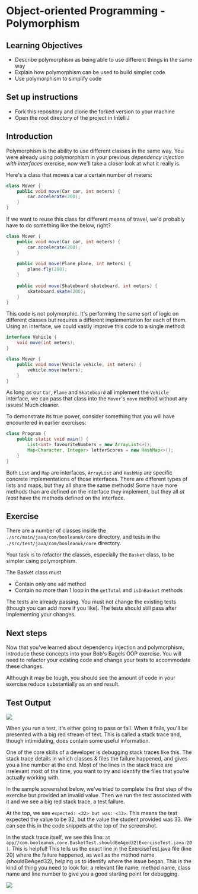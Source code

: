 # Object-oriented Programming - Polymorphism

## Learning Objectives
- Describe polymorphism as being able to use different things in the same way
- Explain how polymorphism can be used to build simpler code
- Use polymorphism to simplify code

## Set up instructions
- Fork this repository and clone the forked version to your machine
- Open the root directory of the project in IntelliJ

## Introduction

Polymorphism is the ability to use different classes in the same way. You were already using polymorphism in your previous *dependency injection with interfaces* exercise, now we'll take a closer look at what it really is.

Here's a class that moves a car a certain number of meters:

```java
class Mover {
    public void move(Car car, int meters) {
        car.accelerate(200);
    }
}
```

If we want to reuse this class for different means of travel, we'd probably have to do something like the below, right?

```java
class Mover {
    public void move(Car car, int meters) {
        car.accelerate(200);
    }
    
    public void move(Plane plane, int meters) {
        plane.fly(200);
    }
    
    public void move(Skateboard skateboard, int meters) {
        skateboard.skate(200);
    }
}
```

This code is not polymorphic. It's performing the same sort of logic on different classes but requires a different implementation for each of them. Using an interface, we could vastly improve this code to a single method:

```java
interface Vehicle {
    void move(int meters);
}

class Mover {
    public void move(Vehicle vehicle, int meters) {
        vehicle.move(meters);
    }
}
```

As long as our `Car`, `Plane` and `Skateboard` all implement the `Vehicle` interface, we can pass that class into the `Mover`'s `move` method without any issues! Much cleaner.

To demonstrate its true power, consider something that you will have encountered in earlier exercises:

```java
class Program {
    public static void main() {
        List<int> favouriteNumbers = new ArrayList<>();
        Map<Character, Integer> letterScores = new HashMap<>();
    }
}
```

Both `List` and `Map` are interfaces, `ArrayList` and `HashMap` are specific concrete implementations of those interfaces. There are different types of lists and maps, but they all share the same methods! Some have more methods than are defined on the interface they implement, but they all *at least* have the methods defined on the interface.

## Exercise

There are a number of classes inside the `./src/main/java/com/booleanuk/core` directory, and tests in the `./src/test/java/com/booleanuk/core` directory.

Your task is to refactor the classes, especially the `Basket` class, to be simpler using polymorphism.

The Basket class must
- Contain only one `add` method
- Contain no more than 1 loop in the `getTotal` and `isInBasket` methods

The tests are already passing. You must not change the existing tests (though you can add more if you like). The tests should still pass after implementing your changes.

## Next steps

Now that you've learned about dependency injection and polymorphism, introduce these concepts into your Bob's Bagels OOP exercise. You will need to refactor your existing code and change your tests to accommodate these changes.

Although it may be tough, you should see the amount of code in your exercise reduce substantially as an end result.

## Test Output

![](./assets/run-a-test.PNG)

When you run a test, it's either going to pass or fail. When it fails, you'll be presented with a big red stream of text. This is called a stack trace and, though intimidating, does contain some useful information.

One of the core skills of a developer is debugging stack traces like this. The stack trace details in which classes & files the failure happened, and gives you a line number at the end. Most of the lines in the stack trace are irrelevant most of the time, you want to try and identify the files that you're actually working with.

In the sample screenshot below, we've tried to complete the first step of the exercise but provided an invalid value. Then we run the test associated with it and we see a big red stack trace, a test failure.

At the top, we see `expected: <32> but was: <33>`. This means the test expected the value to be 32, but the value the student provided was 33. We can see this in the code snippets at the top of the screenshot.

In the stack trace itself, we see this line: `at app//com.booleanuk.core.BasketTest.shouldBeAged32(ExerciseTest.java:20)`. This is helpful! This tells us the exact line in the ExerciseTest.java file (line 20) where the failure happened, as well as the method name (shouldBeAged32), helping us to identify where the issue began. This is the kind of thing you need to look for; a relevant file name, method name, class name and line number to give you a good starting point for debugging.

![](./assets/test-failure.PNG)
